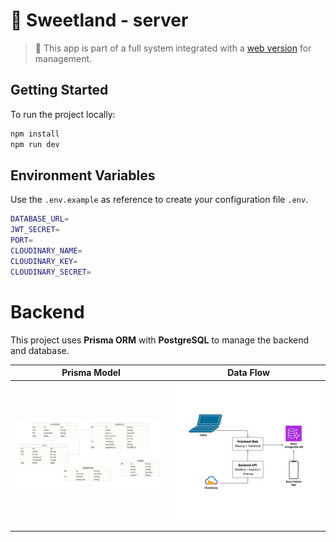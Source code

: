
# 📱 Sweetland - server

> 📌 This app is part of a full system integrated with a [web version](https://github.com/grc-softdev/sweetland-client/tree/main) for management.


## Getting Started

To run the project locally:

```bash
npm install  
npm run dev
```

## Environment Variables

Use the `.env.example` as reference to create your configuration file `.env`.

```bash
DATABASE_URL=
JWT_SECRET=
PORT=
CLOUDINARY_NAME=
CLOUDINARY_KEY=
CLOUDINARY_SECRET=
```

# Backend

This project uses **Prisma ORM** with **PostgreSQL** to manage the backend and database. 

**Prisma Model**  	            | **Data Flow**
:------------------------------:|:------------------------------:
![](public/screenshot/sweetlandModel.png) | ![](public/screenshot/fluxogram.jpg)



